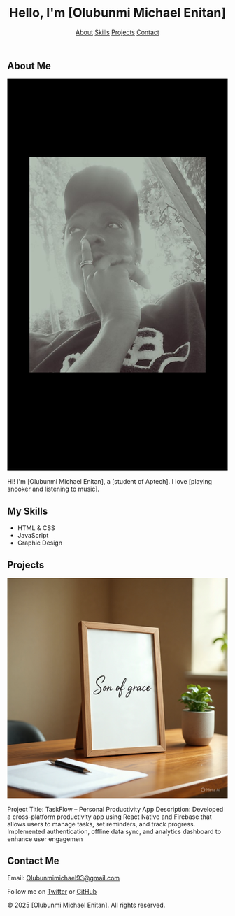 <html lang="en">
<head>
  <meta charset="UTF-8">
  <meta name="viewport" content="width=device-width, initial-scale=1.0">
  <title>About Me - [Olubunmi Michael Enitan]</title>
  <link rel="stylesheet" href="Mywebsites.css">
</head>
<body>

  <header>
    <h1>Hello, I'm <span>[Olubunmi Michael Enitan]</span></h1>
    <nav>
      <a href="#about">About</a>
      <a href="#skills">Skills</a>
      <a href="#projects">Projects</a>
      <a href="#contact">Contact</a>
    </nav>
  </header>

  <section id="about">
    <h2>About Me</h2>
    <img src="image copy.png" alt="Profile picture">
    <p>Hi! I'm [Olubunmi Michael Enitan], a [student of Aptech]. I love [playing snooker and listening to music].</p>
  </section>

  <section id="skills">
    <h2>My Skills</h2>
    <ul>
      <li>HTML & CSS</li>
      <li>JavaScript</li>
      <li>Graphic Design</li>
    </ul>
  </section>

  <section id="projects">
    <h2>Projects</h2>
    <div class="project">
      <img src="image copy 2.png" alt="Project 1">
      <p>Project Title: TaskFlow – Personal Productivity App
Description:
Developed a cross-platform productivity app using React Native and Firebase that allows users to manage tasks, set reminders, and track progress. Implemented authentication, offline data sync, and analytics dashboard to enhance user engagemen</p>
    </div>
  </section>

  <section id="contact">
    <h2>Contact Me</h2>
    <p>Email: <a href="mailto:youremail@example.com">Olubunmimichael93@gmail.com</a></p>
    <p>Follow me on <a href="https://twitter.com/">Twitter</a> or <a href="https://github.com/">GitHub</a></p>
  </section>

  <footer>
    <p>© 2025 [Olubunmi Michael Enitan]. All rights reserved.</p>
  </footer>

</body>
</html>

